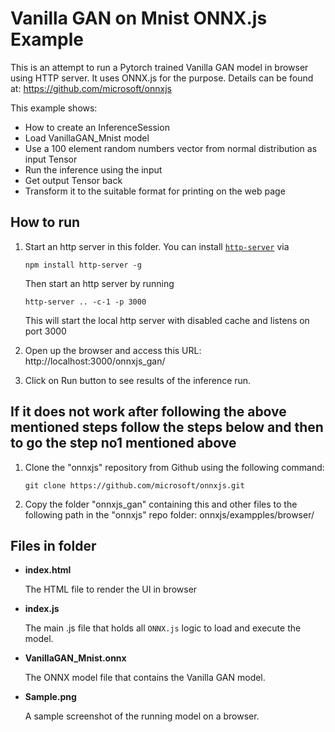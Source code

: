 # Vanilla GAN on Mnist ONNX.js Example
This is an attempt to run a Pytorch trained Vanilla GAN model in browser using HTTP server.
It uses ONNX.js for the purpose.
Details can be found at: https://github.com/microsoft/onnxjs

This example shows:
- How to create an InferenceSession
- Load VanillaGAN_Mnist model
- Use a 100 element random numbers vector from normal distribution as input Tensor
- Run the inference using the input
- Get output Tensor back
- Transform it to the suitable format for printing on the web page

## How to run
1. Start an http server in this folder. You can install [`http-server`](https://github.com/indexzero/http-server) via
    ```
    npm install http-server -g
    ```
    Then start an http server by running
    ```
    http-server .. -c-1 -p 3000
    ```

    This will start the local http server with disabled cache and listens on port 3000

2. Open up the browser and access this URL:
http://localhost:3000/onnxjs_gan/

3. Click on Run button to see results of the inference run.

## If it does not work after following the above mentioned steps follow the steps below and then to go the step no1 mentioned above
1. Clone the "onnxjs" repository from Github using the following command:
    ```
    git clone https://github.com/microsoft/onnxjs.git
    ```    

2. Copy the folder "onnxjs_gan" containing this and other files to the following path in the "onnxjs" repo folder:
    onnxjs/exampples/browser/


## Files in folder
- **index.html**

    The HTML file to render the UI in browser

- **index.js**

    The main .js file that holds all `ONNX.js` logic to load and execute the model.

- **VanillaGAN_Mnist.onnx**

    The ONNX model file that contains the Vanilla GAN model.

- **Sample.png**

    A sample screenshot of the running model on a browser.


